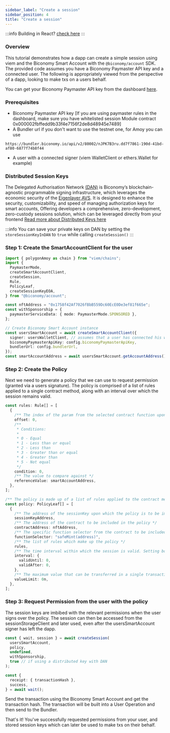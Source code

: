 ```yaml
---
sidebar_label: "Create a session"
sidebar_position: 4
title: "Create a session"
---
```


:::info
Building in React? [check here](../../react/useCreateSession.md)
:::

### Overview

This tutorial demonstrates how a dapp can create a simple session using viem and the Biconomy Smart Account with the `@biconomy/account` SDK. The provided code assumes you have a Biconomy Paymaster API key and a connected user. The following is appropriately viewed from the perspective of a dapp, looking to make txs on a users behalf.

You can get your Biconomy Paymaster API key from the dashboard [here](https://dashboard.biconomy.io/).

### Prerequisites

- Biconomy Paymaster API key [If you are using paymaster rules in the dashboard, make sure you have whitelisted session Module contract 0x000002fbffedd9b33f4e7156f2de8d48945e7489]
- A Bundler url if you don't want to use the testnet one, for Amoy you can use

```
https://bundler.biconomy.io/api/v2/80002/nJPK7B3ru.dd7f7861-190d-41bd-af80-6877f74b8f44
```

- A user with a connected signer (viem WalletClient or ethers.Wallet for example)

### Distributed Session Keys

The Delegated Authorisation Network [(DAN)](https://www.biconomy.io/post/introducing-dan-the-programmable-authorisation-network-for-ai-agents) is Biconomy’s blockchain-agnostic programmable signing infrastructure, which leverages the economic security of the [Eigenlayer AVS](https://docs.eigenlayer.xyz/eigenlayer/overview). It is designed to enhance the security, customizability, and speed of managing authorization keys for smart accounts, Offering developers a comprehensive, zero-development, zero-custody sessions solution, which can be leveraged directly from your frontend [Read more about Distributed Keys here](../../Modules/sessions/DistributedSessions)

:::info
You can save your private keys on DAN by setting the `storeSessionKeyInDAN` to `true` while calling `createSession()`
:::

### Step 1: Create the SmartAccountClient for the user

```typescript
import { polygonAmoy as chain } from "viem/chains";
import {
  PaymasterMode,
  createSmartAccountClient,
  createSession,
  Rule,
  PolicyLeaf,
  createSessionKeyEOA,
} from "@biconomy/account";

const nftAddress = "0x1758f42Af7026fBbB559Dc60EcE0De3ef81f665e";
const withSponsorship = {
  paymasterServiceData: { mode: PaymasterMode.SPONSORED },
};

// Create Biconomy Smart Account instance
const usersSmartAccount = await createSmartAccountClient({
  signer: usersWalletClient, // assumes that a user has connected his walletClient (or an ethers Wallet) to your dapp
  biconomyPaymasterApiKey: config.biconomyPaymasterApiKey,
  bundlerUrl: config.bundlerUrl,
});
const smartAccountAddress = await usersSmartAccount.getAccountAddress();
```

### Step 2: Create the Policy

Next we need to generate a policy that we can use to request permission (granted via a users signature). The policy is comprised of a list of rules applied to a single contract method, along with an interval over which the session remains valid.

```typescript
const rules: Rule[] = [
  {
    /** The index of the param from the selected contract function upon which the condition will be applied */
    offset: 0,
    /**
     * Conditions:
     *
     * 0 - Equal
     * 1 - Less than or equal
     * 2 - Less than
     * 3 - Greater than or equal
     * 4 - Greater than
     * 5 - Not equal
     */
    condition: 0,
    /** The value to compare against */
    referenceValue: smartAccountAddress,
  },
];

/** The policy is made up of a list of rules applied to the contract method with and interval */
const policy: PolicyLeaf[] = [
  {
    /** The address of the sessionKey upon which the policy is to be imparted. Can be omitted */
    sessionKeyAddress,
    /** The address of the contract to be included in the policy */
    contractAddress: nftAddress,
    /** The specific function selector from the contract to be included in the policy */
    functionSelector: "safeMint(address)",
    /** The list of rules which make up the policy */
    rules,
    /** The time interval within which the session is valid. Setting both to 0 will keep a session alive indefinitely */
    interval: {
      validUntil: 0,
      validAfter: 0,
    },
    /** The maximum value that can be transferred in a single transaction */
    valueLimit: 0n,
  },
];
```

### Step 3: Request Permission from the user with the policy

The session keys are imbibed with the relevant permissions when the user signs over the policy. The session can then be accessed from the sessionStorageClient and later used, even after the usersSmartAccount signer has left the dapp.

```typescript
const { wait, session } = await createSession(
  usersSmartAccount,
  policy,
  undefined,
  withSponsorship,
  true // if using a distributed key with DAN
);

const {
  receipt: { transactionHash },
  success,
} = await wait();
```

Send the transaction using the Biconomy Smart Account and get the transaction hash. The transaction will be built into a User Operation and then send to the Bundler.

That's it! You've successfully requested permissions from your user, and stored session keys which can later be used to make txs on their behalf.
